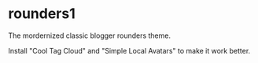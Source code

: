 # rounders1
 The mordernized classic blogger rounders theme.

 Install "Cool Tag Cloud" and "Simple Local Avatars" to make it work better.
